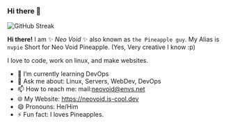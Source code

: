 ### Hi there 👋

![GitHub Streak](https://github-readme-streak-stats.herokuapp.com/?user=pineapples5972)

**Hi there!** I am ✨ _Neo Void_ ✨ also known as `the Pineapple guy`.
My Alias is `nvpie` Short for Neo Void Pineapple. (Yes, Very creative I know :p)

I love to code, work on linux, and make websites.

- 🌱 I’m currently learning DevOps
- 💬 Ask me about: Linux, Servers, WebDev, DevOps
- 📫 How to reach me: mail:neovoid@envs.net
- 🌐 My Website: https://neovoid.is-cool.dev
- 😄 Pronouns: He/Him
- ⚡ Fun fact: I loves Pineapples.
